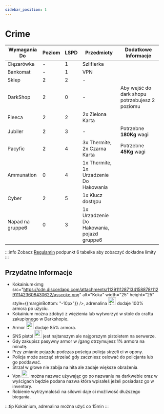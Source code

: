 ```yaml
---
sidebar_position: 1
---
```


# Crime

| Wymagania Do         |  Poziom   |  LSPD  |  Przedmioty                  | Dodatkowe Informacje   |
|------------           |-----------|--------|-------------                 |---------------         |
| Cięzarówka            |     -     |   1    |Szlifierka                    |                        |
| Bankomat              |     -     |   1    |  VPN                         |                        |
| Sklep                 |    2      |   2    |   -                          |                        |
| DarkShop              |    2      |   0    |        -                     |Aby wejść do dark shopu potrzebujesz 2 poziomu|
| Fleeca                |    2      |   2    |2x Zielona Karta              |                        |
| Jubiler               |    2      |   3    |             -                |Potrzebne **180Kg** wagi|
| Pacyfic               |    2      |   4    |3x Thermite, 2x Czarna Karta  |Potrzebne **45Kg** wagi |
| Ammunation            |    0      |   4    |1x Thermite, 1x Urzadzenie Do Hakowania|               |
| Cyber                 |    2     |   5    |1x Klucz dostępu               |                        |
| Napad na gruppe6      |    0      |    3   |1x Urzadzenie Do Hakowania, pojazd gruppe6|                        |

:::info
Zobacz [Regulamin](../regulamin.md) podpunkt 6 tabelke aby zobaczyć dokładne limity
:::

## Przydatne Informacje

- Kokainium<img src="https://cdn.discordapp.com/attachments/1129111287134158878/1129111423608430622/asscoke.png" alt="Koka" width="25" height="25" style={{marginBottom: "-10px"}} />, adrenalina <img src="https://cdn.discordapp.com/attachments/1129111287134158878/1129111436786937876/adrenalina.png" alt="Adrenalina" width="25" height="25" /> dodaje 100% armora po użyciu.
- Kokainium można zdobyć z więzienia lub wytworzyć w stole do craftu zakupionego w Darkshopie.
- Armor <img src="https://cdn.discordapp.com/attachments/1129111287134158878/1129111319681978449/armor.png" alt="Armor" width="25" height="25" /> dodaje 85% armora.
- SNS pistol <img src="https://cdn.discordapp.com/attachments/1129111287134158878/1129112622025941112/WEAPON_SNSPISTOL.png" alt="sns" width="25" height="25" /> jest najtanszym ale najgorszym pistoletem na serwerze.
- Gdy zakupisz pasywny armor w /gang otrzymujesz 1% armora na minutę.
- Przy zmianie pojazdu podczas pościgu policja strzeli ci w opony.
- Policja może zacząć strzelać gdy zaczniesz celować do policjanta lub go poddawać.
- Strzał w głowe nie zabija na hita ale zadaje większe obrażenia.
- Vpn <img src="https://cdn.discordapp.com/attachments/1129111287134158878/1129112799428222986/vpn.png" alt="vpn" width="25" height="25" /> można nazwac używając go po nazwaniu na darkwebie oraz w wyścigach będzie podana nazwa która wpisałeś jeżeli posiadasz go w inventory.
- Robienie wytrzymałośći na siłowni daje ci możliwość dłuższego biegania.

:::tip
Kokainium, adrenalina można użyć co 15min
:::
